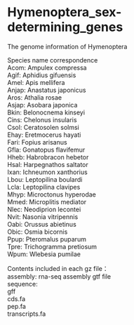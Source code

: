 # Hymenoptera_sex-determining_genes  

The genome information of Hymenoptera  

Species name correspondence  
Acom: Ampulex compressa  
Agif: Aphidius gifuensis  
Amel: Apis mellifera  
Anjap: Anastatus japonicus  
Aros: Athalia rosae  
Asjap: Asobara japonica  
Bkin: Belonocnema kinseyi  
Cins: Chelonus insularis  
Csol: Ceratosolen solmsi  
Ehay: Eretmocerus hayati  
Fari: Fopius arisanus  
Gfla: Gonatopus flavifemur  
Hheb: Habrobracon hebetor  
Hsal: Harpegnathos saltator  
Ixan: Ichneumon xanthorius  
Lbou: Leptopilina boulardi  
Lcla: Leptopilina clavipes  
Mhyp: Microctonus hyperodae  
Mmed: Microplitis mediator  
Nlec: Neodiprion lecontei  
Nvit: Nasonia vitripennis  
Oabi: Orussus abietinus  
Obic: Osmia bicornis  
Ppup: Pteromalus puparum  
Tpre: Trichogramma pretiosum  
Wpum: Wlebesia pumilae  

Contents included in each gz file：  
assembly: rna-seq assembly gtf file  
sequence:  
gff  
cds.fa  
pep.fa  
transcripts.fa  
